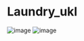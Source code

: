 # Laundry_ukl
![image](https://user-images.githubusercontent.com/105958314/193391882-02e85ba7-9662-4b89-8f5a-00efb9f8a629.png)
![image](https://user-images.githubusercontent.com/105958314/193392951-24e933e2-45a8-4d91-9ca9-d03125186095.png)
